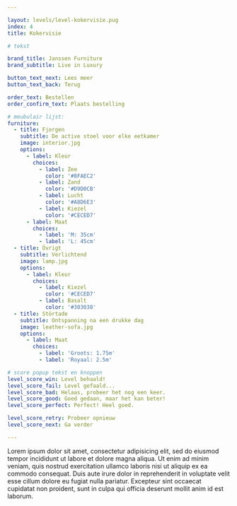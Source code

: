 ```yaml
---

layout: levels/level-kokervisie.pug
index: 4
title: Kokervisie

# tekst

brand_title: Janssen Furniture
brand_subtitle: Live in Luxury

button_text_next: Lees meer
button_text_back: Terug

order_text: Bestellen
order_confirm_text: Plaats bestelling

# meubulair lijst:
furniture:
  - title: Fjorgen
    subtitle: De active stoel voor elke eetkamer
    image: interior.jpg
    options:
      - label: Kleur
        choices:
          - label: Zee
            color: '#8FAEC2'
          - label: Zand
            color: '#D9D0CB'
          - label: Lucht
            color: '#A8D6E3'
          - label: Kiezel
            color: '#CECED7'
      - label: Maat
        choices:
          - label: 'M: 35cm'
          - label: 'L: 45cm'
  - title: Övrigt
    subtitle: Verlichtend
    image: lamp.jpg
    options:
      - label: Kleur
        choices: 
          - label: Kiezel
            color: '#CECED7'
          - label: Basalt
            color: '#303038'
  - title: Störtade
    subtitle: Ontspanning na een drukke dag
    image: leather-sofa.jpg
    options:
      - label: Maat
        choices: 
          - label: 'Groots: 1.75m'
          - label: 'Royaal: 2.5m'

# score popup tekst en knoppen
level_score_win: Level behaald!
level_score_fail: Level gefaald...
level_score_bad: Helaas, probeer het nog een keer.
level_score_good: Goed gedaan, maar het kan beter!
level_score_perfect: Perfect! Heel goed.

level_score_retry: Probeer opnieuw
level_score_next: Ga verder

---
```


Lorem ipsum dolor sit amet, consectetur adipisicing elit, sed do eiusmod tempor incididunt ut labore et dolore magna aliqua. Ut enim ad minim veniam, quis nostrud exercitation ullamco laboris nisi ut aliquip ex ea commodo consequat. Duis aute irure dolor in reprehenderit in voluptate velit esse cillum dolore eu fugiat nulla pariatur. Excepteur sint occaecat cupidatat non proident, sunt in culpa qui officia deserunt mollit anim id est laborum.